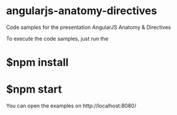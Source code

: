 # angularjs-anatomy-directives
Code samples for the presentation AngularJS Anatomy &amp; Directives

To execute the code samples, just run the

# $npm install
# $npm start

You can open the examples on http://localhost:8080/
